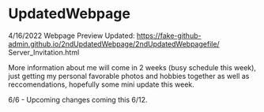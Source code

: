 # UpdatedWebpage
4/16/2022
Webpage Preview Updated:  https://fake-github-admin.github.io/2ndUpdatedWebpage/2ndUpdatedWebpagefile/
Server_Invitation.html


More information about me will come in 2 weeks (busy schedule this week), just getting my personal favorable photos and hobbies together as well as reccomendations, hopefully some mini update this week. 

6/6 - Upcoming changes coming this 6/12.
